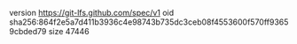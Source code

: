 version https://git-lfs.github.com/spec/v1
oid sha256:864f2e5a7d411b3936c4e98743b735dc3ceb08f4553600f570ff93659cbded79
size 47446
